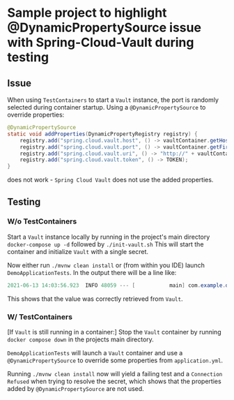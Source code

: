 # Sample project to highlight @DynamicPropertySource issue with Spring-Cloud-Vault during testing

## Issue
When using `TestContainers` to start a `Vault` instance, the port is randomly selected during container startup. Using a `@DynamicPropertySource`
to override properties:
```java
@DynamicPropertySource
static void addProperties(DynamicPropertyRegistry registry) {
    registry.add("spring.cloud.vault.host", () -> vaultContainer.getHost());
    registry.add("spring.cloud.vault.port", () -> vaultContainer.getFirstMappedPort());
    registry.add("spring.cloud.vault.uri", () -> "http://" + vaultContainer.getHost() + ":" + vaultContainer.getFirstMappedPort());
    registry.add("spring.cloud.vault.token", () -> TOKEN);
}
```
does not work - `Spring Cloud Vault` does not use the added properties.

## Testing
### W/o TestContainers
Start a `Vault` instance locally by running in the project's main directory
`docker-compose up -d`
followed by
`./init-vault.sh`
This will start the container and initialize `Vault` with a single secret.

Now either run `./mvnw clean install` or (from within you IDE) launch `DemoApplicationTests`.
In the output there will be a line like:
```java
2021-06-13 14:03:56.923  INFO 48059 --- [           main] com.example.demo.DemoApplication         : Got vault-supplied value: foo
```
This shows that the value was correctly retrieved from `Vault`.

### W/ TestContainers
[If `Vault` is still running in a container:] Stop the `Vault` container by running
`docker compose down`
in the projects main directory.

`DemoApplicationTests` will launch a `Vault` container and use a `@DynamicPropertySource` to override
some properties from `application.yml`.

Running `./mvnw clean install` now will yield a failing test and a `Connection Refused` when trying to resolve the secret, which
shows that the properties added by `@DynamicPropertySource` are not used.
